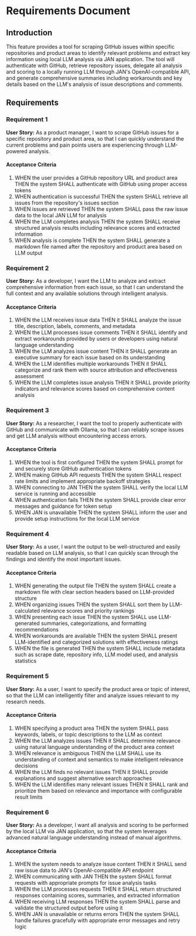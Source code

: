 # Requirements Document

## Introduction

This feature provides a tool for scraping GitHub issues within specific repositories and product areas to identify relevant problems and extract key information using local LLM analysis via JAN application. The tool will authenticate with GitHub, retrieve repository issues, delegate all analysis and scoring to a locally running LLM through JAN's OpenAI-compatible API, and generate comprehensive summaries including workarounds and key details based on the LLM's analysis of issue descriptions and comments.

## Requirements

### Requirement 1

**User Story:** As a product manager, I want to scrape GitHub issues for a specific repository and product area, so that I can quickly understand the current problems and pain points users are experiencing through LLM-powered analysis.

#### Acceptance Criteria

1. WHEN the user provides a GitHub repository URL and product area THEN the system SHALL authenticate with GitHub using proper access tokens
2. WHEN authentication is successful THEN the system SHALL retrieve all issues from the repository's issues section
3. WHEN issues are retrieved THEN the system SHALL pass the raw issue data to the local JAN LLM for analysis
4. WHEN the LLM completes analysis THEN the system SHALL receive structured analysis results including relevance scores and extracted information
5. WHEN analysis is complete THEN the system SHALL generate a markdown file named after the repository and product area based on LLM output

### Requirement 2

**User Story:** As a developer, I want the LLM to analyze and extract comprehensive information from each issue, so that I can understand the full context and any available solutions through intelligent analysis.

#### Acceptance Criteria

1. WHEN the LLM receives issue data THEN it SHALL analyze the issue title, description, labels, comments, and metadata
2. WHEN the LLM processes issue comments THEN it SHALL identify and extract workarounds provided by users or developers using natural language understanding
3. WHEN the LLM analyzes issue content THEN it SHALL generate an executive summary for each issue based on its understanding
4. WHEN the LLM identifies multiple workarounds THEN it SHALL categorize and rank them with source attribution and effectiveness assessment
5. WHEN the LLM completes issue analysis THEN it SHALL provide priority indicators and relevance scores based on comprehensive content analysis

### Requirement 3

**User Story:** As a researcher, I want the tool to properly authenticate with GitHub and communicate with Ollama, so that I can reliably scrape issues and get LLM analysis without encountering access errors.

#### Acceptance Criteria

1. WHEN the tool is first configured THEN the system SHALL prompt for and securely store GitHub authentication tokens
2. WHEN making GitHub API requests THEN the system SHALL respect rate limits and implement appropriate backoff strategies
3. WHEN connecting to JAN THEN the system SHALL verify the local LLM service is running and accessible
4. WHEN authentication fails THEN the system SHALL provide clear error messages and guidance for token setup
5. WHEN JAN is unavailable THEN the system SHALL inform the user and provide setup instructions for the local LLM service

### Requirement 4

**User Story:** As a user, I want the output to be well-structured and easily readable based on LLM analysis, so that I can quickly scan through the findings and identify the most important issues.

#### Acceptance Criteria

1. WHEN generating the output file THEN the system SHALL create a markdown file with clear section headers based on LLM-provided structure
2. WHEN organizing issues THEN the system SHALL sort them by LLM-calculated relevance scores and priority rankings
3. WHEN presenting each issue THEN the system SHALL use LLM-generated summaries, categorizations, and formatting recommendations
4. WHEN workarounds are available THEN the system SHALL present LLM-identified and categorized solutions with effectiveness ratings
5. WHEN the file is generated THEN the system SHALL include metadata such as scrape date, repository info, LLM model used, and analysis statistics

### Requirement 5

**User Story:** As a user, I want to specify the product area or topic of interest, so that the LLM can intelligently filter and analyze issues relevant to my research needs.

#### Acceptance Criteria

1. WHEN specifying a product area THEN the system SHALL pass keywords, labels, or topic descriptions to the LLM as context
2. WHEN the LLM analyzes issues THEN it SHALL determine relevance using natural language understanding of the product area context
3. WHEN relevance is ambiguous THEN the LLM SHALL use its understanding of context and semantics to make intelligent relevance decisions
4. WHEN the LLM finds no relevant issues THEN it SHALL provide explanations and suggest alternative search approaches
5. WHEN the LLM identifies many relevant issues THEN it SHALL rank and prioritize them based on relevance and importance with configurable result limits

### Requirement 6

**User Story:** As a developer, I want all analysis and scoring to be performed by the local LLM via JAN application, so that the system leverages advanced natural language understanding instead of manual algorithms.

#### Acceptance Criteria

1. WHEN the system needs to analyze issue content THEN it SHALL send raw issue data to JAN's OpenAI-compatible API endpoint
2. WHEN communicating with JAN THEN the system SHALL format requests with appropriate prompts for issue analysis tasks
3. WHEN the LLM processes requests THEN it SHALL return structured responses containing scores, summaries, and extracted information
4. WHEN receiving LLM responses THEN the system SHALL parse and validate the structured output before using it
5. WHEN JAN is unavailable or returns errors THEN the system SHALL handle failures gracefully with appropriate error messages and retry logic
